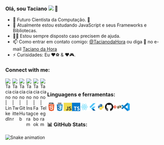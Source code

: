 


### Olá, sou Taciano <img src="https://media.giphy.com/media/hvRJCLFzcasrR4ia7z/giphy.gif" width="25px"> 🎅

- 🥼 Futuro Cientista da Computação. 🤩
- 🌱 Atualmente estou estudando JavaScript e seus Frameworks e Bibliotecas.
- 👨‍💻 Estou sempre disposto caso precisem de ajuda.
- 📫 Como entrar em contato comigo: [@TacianodaHora][linkedin] ou diga 👋 no e-mail [Taciano da Hora](mailto:tacianohora2020@gmail.com)
- ⚡ Curisidades: Eu ❤️⚽ & ❤️🎮.

### Connect with me:

[<img align="left" alt="Taciano | LinkedIn" width="22px" target="_blank" src="https://cdn.jsdelivr.net/npm/simple-icons@v3/icons/linkedin.svg" />][linkedin]
[<img align="left" alt="Taciano | Twitter" width="22px" target="_blank" src="https://cdn.jsdelivr.net/npm/simple-icons@v3/icons/twitter.svg" />][twitter]
<img align="left" alt="Taciano | GitHub" width="22px" target="_blank" src="https://cdn.jsdelivr.net/npm/simple-icons@v3/icons/github.svg" />
[<img align="left" alt="Taciano | Instagram" width="22px" target="_blank" src="https://cdn.jsdelivr.net/npm/simple-icons@v3/icons/instagram.svg" />][instagram]
<img align="left" alt="Taciano | Facebook" width="22px" target="_blank" src="https://cdn.jsdelivr.net/npm/simple-icons@v3/icons/facebook.svg" />
<img align="left" alt="Taciano | Telegram" width="22px" target="_blank" src="https://cdn.jsdelivr.net/npm/simple-icons@v3/icons/telegram.svg" />
<!-- [<img align="left" alt="Taciano | XDA Developers" width="22px" target="_blank" src="https://raw.githubusercontent.com/iconic/open-iconic/master/svg/globe.svg" />][website] -->

<br />

### Linguagens e ferramentas:
<img align="left" alt="Html" width="26px" src="https://raw.githubusercontent.com/github/explore/80688e429a7d4ef2fca1e82350fe8e3517d3494d/topics/html/html.png" />
<img align="left" alt="Css" width="26px" src="https://raw.githubusercontent.com/github/explore/80688e429a7d4ef2fca1e82350fe8e3517d3494d/topics/css/css.png" />
<img align="left" alt="JavaScript" width="26px" src="https://raw.githubusercontent.com/github/explore/80688e429a7d4ef2fca1e82350fe8e3517d3494d/topics/javascript/javascript.png" />
<img align="left" alt="Typescript" width="26px" src="https://raw.githubusercontent.com/github/explore/80688e429a7d4ef2fca1e82350fe8e3517d3494d/topics/typescript/typescript.png" />
<img align="left" alt="React" width="26px" src="https://raw.githubusercontent.com/github/explore/80688e429a7d4ef2fca1e82350fe8e3517d3494d/topics/react/react.png" />
<img align="left" alt="Flutter" width="26px" src="https://raw.githubusercontent.com/github/explore/80688e429a7d4ef2fca1e82350fe8e3517d3494d/topics/flutter/flutter.png" />
<img align="left" alt="Python" width="26px" src="https://raw.githubusercontent.com/github/explore/80688e429a7d4ef2fca1e82350fe8e3517d3494d/topics/python/python.png" />
<img align="left" alt="GitHub" width="26px" src="https://raw.githubusercontent.com/github/explore/78df643247d429f6cc873026c0622819ad797942/topics/github/github.png" />
<img align="left" alt="Git" width="26px" src="https://raw.githubusercontent.com/github/explore/80688e429a7d4ef2fca1e82350fe8e3517d3494d/topics/git/git.png" />
<img align="left" alt="Visual Studio Code" width="26px" src="https://raw.githubusercontent.com/github/explore/80688e429a7d4ef2fca1e82350fe8e3517d3494d/topics/visual-studio-code/visual-studio-code.png" />

<br />
<br />

### 📊 GitHub Stats:

<div> 
  
  ![Snake animation](https://github.com/taciodev/taciodev/blob/output/github-contribution-grid-snake.svg)
 
</div>

 
[linkedin]:https://www.linkedin.com/in/taciano-da-hora
[instagram]:https://www.instagram.com/_taciano.santos/
[twitter]:https://twitter.com/TacianoHora?t=qBAnn4-iFLcaLmPALNxt6w&s=09

<!-- [website]:
[facebook]: 
[github]: 
[telegram]: --> 


